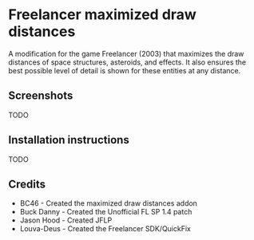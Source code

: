 # Freelancer maximized draw distances
A modification for the game Freelancer (2003) that maximizes the draw distances of space structures, asteroids, and effects. It also ensures the best possible level of detail is shown for these entities at any distance.

## Screenshots
TODO


## Installation instructions
TODO


## Credits
* BC46 - Created the maximized draw distances addon
* Buck Danny - Created the Unofficial FL SP 1.4 patch
* Jason Hood - Created JFLP
* Louva-Deus - Created the Freelancer SDK/QuickFix
